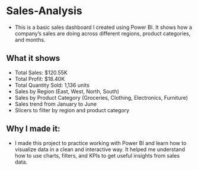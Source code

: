 # Sales-Analysis
* This is a basic sales dashboard I created using Power BI. It shows how a company’s sales are doing across different regions, product categories, and months.
## What it shows 
* Total Sales: $120.55K
* Total Profit: $18.40K
* Total Quantity Sold: 1,136 units
* Sales by Region (East, West, North, South)
* Sales by Product Category (Groceries, Clothing, Electronics, Furniture)
* Sales trend from January to June
* Slicers to filter by region and product category
## Why I made it:
* I made this project to practice working with Power BI and learn how to visualize data in a clean and interactive way. It helped me understand how to use charts, filters, and KPIs to get useful insights from sales data.
